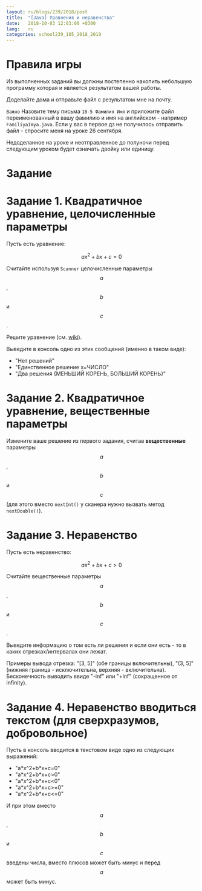 ```yaml
---
layout: ru/blogs/239/2018/post
title:  "[Java] Уравнения и неравенства"
date:   2018-10-03 12:03:00 +0300
lang:   ru
categories: school239_105_2018_2019
---
```


**Правила игры**
==============
 
Из выполненных заданий вы должны постепенно накопить небольшую программу которая и является результатом вашей работы.

Доделайте дома и отправьте файл с результатом мне на почту.

```Важно``` Назовите тему письма ```10-5 Фамилия Имя``` и приложите файл переименованный в вашу фамилию и имя на английском - например ```FamiliyaImya.java```. Если у вас в первое дз не получилось отправить файл - спросите меня на уроке 26 сентября.

Недоделанное на уроке и неотправленное до полуночи перед следующим уроком будет означать двойку или единицу. 

Задание
=========

Задание 1. Квадратичное уравнение, целочисленные параметры
=========

Пусть есть уравнение:

$$ax^{2}+bx+c=0$$

Считайте используя ```Scanner``` целочисленные параметры $$a$$, $$b$$ и $$c$$.

Решите уравнение (см. [wiki](https://ru.wikipedia.org/wiki/%D0%9A%D0%B2%D0%B0%D0%B4%D1%80%D0%B0%D1%82%D0%BD%D0%BE%D0%B5_%D1%83%D1%80%D0%B0%D0%B2%D0%BD%D0%B5%D0%BD%D0%B8%D0%B5)).

Выведите в консоль одно из этих сообщений (именно в таком виде):

 - "Нет решений"
 - "Единственное решение x=ЧИСЛО"
 - "Два решения {МЕНЬШИЙ КОРЕНЬ, БОЛЬШИЙ КОРЕНЬ}"

Задание 2. Квадратичное уравнение, вещественные параметры
=========

Измените ваше решение из первого задания, считав **вещественные** параметры $$a$$, $$b$$ и $$c$$ (для этого вместо ```nextInt()``` у сканера нужно вызвать метод ```nextDouble()```).

Задание 3. Неравенство
=========

Пусть есть неравенство:

$$ax^{2}+bx+c>0$$

Считайте вещественные параметры $$a$$, $$b$$ и $$c$$.

Выведите информацию о том есть ли решения и если они есть - то в каких отрезках/интервалах они лежат.

Примеры вывода отрезка: "[3, 5]" (обе границы включительны), "(3, 5]" (нижняя граница - исключительна, верхняя - включительна). Бесконечность выводить ввиде "-inf" или "+inf" (сокращенное от infinity).

Задание 4. Неравенство вводиться текстом (для сверхразумов, добровольное)
=============

Пусть в консоль вводится в текстовом виде одно из следующих выражений:

 - "a\*x^2+b\*x+c=0"
 - "a\*x^2+b\*x+c>0"
 - "a\*x^2+b\*x+c<0"
 - "a\*x^2+b\*x+c>=0"
 - "a\*x^2+b\*x+c<=0" 
 
И при этом вместо $$a$$, $$b$$ и $$c$$ введены числа, вместо плюсов может быть минус и перед $$a$$ может быть минус.
